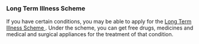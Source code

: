 ###  Long Term Illness Scheme

If you have certain conditions, you may be able to apply for the [ Long Term
Illness Scheme ](/en/health/drugs-and-medicines/long-term-illness-scheme/) .
Under the scheme, you can get free drugs, medicines and medical and surgical
appliances for the treatment of that condition.
